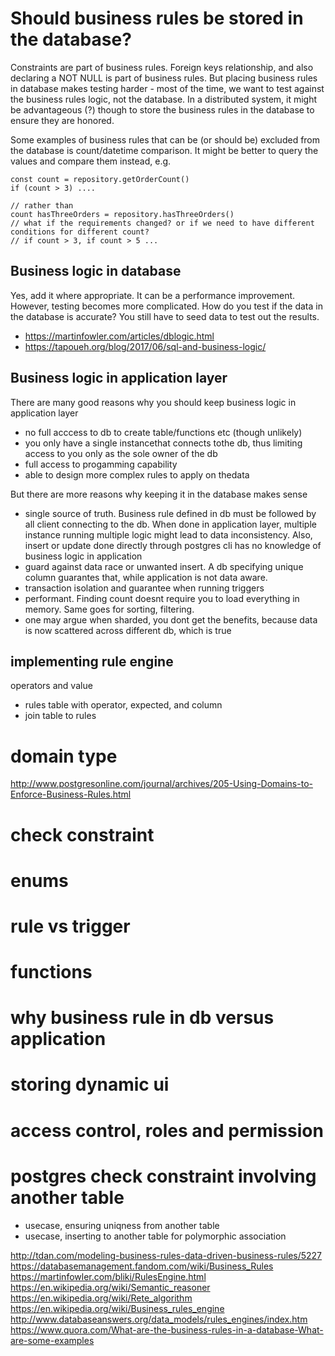 # Should business rules be stored in the database?

Constraints are part of business rules. Foreign keys relationship, and also declaring a NOT NULL is part of business rules.
But placing business rules in database makes testing harder - most of the time, we want to test against the business rules logic, not the database. In a distributed system, it might be advantageous (?) though to store the business rules in the database to ensure they are honored.

Some examples of business rules that can be (or should be) excluded from the database is count/datetime comparison. It might be better to query the values and compare them instead, e.g.

```
const count = repository.getOrderCount()
if (count > 3) ....

// rather than
count hasThreeOrders = repository.hasThreeOrders() 
// what if the requirements changed? or if we need to have different conditions for different count?
// if count > 3, if count > 5 ...
```


## Business logic in database

Yes, add it where appropriate. It can be a performance improvement. However, testing becomes more complicated. How do you test if the data in the database is accurate? You still have to seed data to test out the results.

- https://martinfowler.com/articles/dblogic.html
- https://tapoueh.org/blog/2017/06/sql-and-business-logic/

## Business logic in application layer
There are many good reasons why you should keep business logic in application layer

- no full acccess to db to create table/functions etc (though unlikely)
- you only have a single instancethat connects tothe db, thus limiting access to you only as the sole owner of the db
- full access to progamming capability
- able to design more complex rules to apply on thedata

But there are more reasons why keeping it in the database makes sense

- single source of truth. Business rule defined in db must be followed by all client connecting to the db. When done in application layer, multiple instance running multiple logic might lead to data inconsistency. Also, insert or update done directly through postgres cli has no knowledge of business logic in application
- guard against data race or unwanted insert. A db specifying unique column guarantes that, while application is not data aware.
- transaction isolation and guarantee when running triggers
- performant. Finding count doesnt require you to load everything in memory. Same goes for sorting, filtering.
- one may argue when sharded, you dont get the benefits, because data is now scattered across different db, which is true




## implementing rule engine

operators and value

- rules table with operator, expected, and column
- join table to rules

# domain type
http://www.postgresonline.com/journal/archives/205-Using-Domains-to-Enforce-Business-Rules.html

# check constraint

# enums

# rule vs trigger

# functions

# why business rule in db versus application

# storing dynamic ui
# access control, roles and permission

# postgres check constraint involving another table
- usecase, ensuring uniqness from another table
- usecase, inserting to another table for polymorphic association

http://tdan.com/modeling-business-rules-data-driven-business-rules/5227
https://databasemanagement.fandom.com/wiki/Business_Rules
https://martinfowler.com/bliki/RulesEngine.html
https://en.wikipedia.org/wiki/Semantic_reasoner
https://en.wikipedia.org/wiki/Rete_algorithm
https://en.wikipedia.org/wiki/Business_rules_engine
http://www.databaseanswers.org/data_models/rules_engines/index.htm
https://www.quora.com/What-are-the-business-rules-in-a-database-What-are-some-examples
